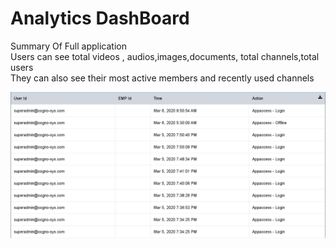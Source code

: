 # Analytics DashBoard

Summary Of Full application  
Users can see total videos , audios,images,documents, total channels,total users  
They can also see their most active members and recently used channels

![](../.gitbook/assets/image%20%28238%29.png)

